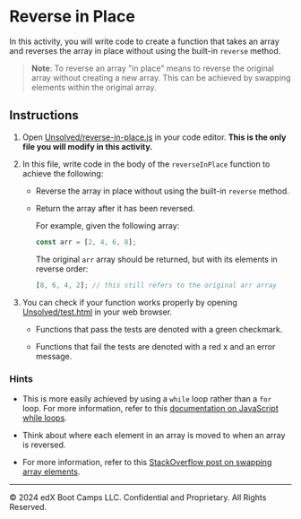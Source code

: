 # Reverse in Place

In this activity, you will write code to create a function that takes an array and reverses the array in place without using the built-in `reverse` method.

> **Note**: To reverse an array "in place" means to reverse the original array without creating a new array. This can be achieved by swapping elements within the original array.

## Instructions

1. Open [Unsolved/reverse-in-place.js](Unsolved/reverse-in-place.js) in your code editor. **This is the only file you will modify in this activity.**

2. In this file, write code in the body of the `reverseInPlace` function to achieve the following:

   * Reverse the array in place without using the built-in `reverse` method.

   * Return the array after it has been reversed.

     For example, given the following array:

     ```js
     const arr = [2, 4, 6, 8];
     ```

     The original `arr` array should be returned, but with its elements in reverse order:

     ```js
     [8, 6, 4, 2]; // this still refers to the original arr array
     ```

3. You can check if your function works properly by opening [Unsolved/test.html](Unsolved/test.html) in your web browser.

   * Functions that pass the tests are denoted with a green checkmark.

   * Functions that fail the tests are denoted with a red x and an error message.

### Hints

* This is more easily achieved by using a `while` loop rather than a `for` loop. For more information, refer to this [documentation on JavaScript while loops](https://www.w3schools.com/js/js_loop_while.asp).

* Think about where each element in an array is moved to when an array is reversed.

* For more information, refer to this [StackOverflow post on swapping array elements](https://stackoverflow.com/questions/872310/javascript-swap-array-elements).

---
© 2024 edX Boot Camps LLC. Confidential and Proprietary. All Rights Reserved.
